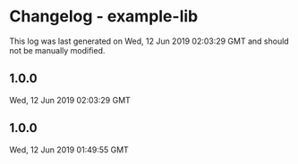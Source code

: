 # Changelog - example-lib

This log was last generated on Wed, 12 Jun 2019 02:03:29 GMT and should not be manually modified.

## 1.0.0
Wed, 12 Jun 2019 02:03:29 GMT

## 1.0.0
Wed, 12 Jun 2019 01:49:55 GMT
